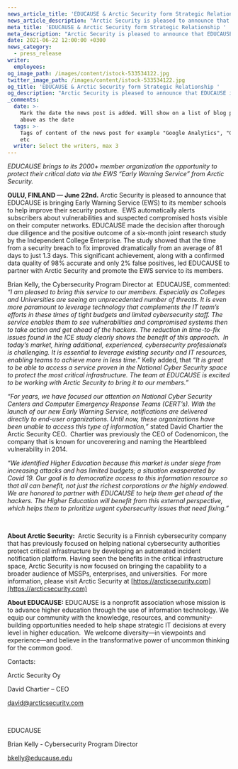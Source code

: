 ```yaml
---
news_article_title: 'EDUCAUSE & Arctic Security form Strategic Relationship '
news_article_description: "Arctic Security is pleased to announce that EDUCAUSE is bringing\_ (EWS) Early Warning Service (EWS) to its member schools to help improve their security posture.\_ EWS automatically alerts subscribers about vulnerabilities and suspected compromised hosts visible on their computer networks. "
meta_title: 'EDUCAUSE & Arctic Security form Strategic Relationship '
meta_description: "Arctic Security is pleased to announce that EDUCAUSE is bringing\_ (EWS) Early Warning Service (EWS) to its member schools to help improve their security posture.\_ EWS automatically alerts subscribers about vulnerabilities and suspected compromised hosts visible on their computer networks. "
date: 2021-06-22 12:00:00 +0300
news_category:
  - press_release
writer:
  employees:
og_image_path: /images/content/istock-533534122.jpg
twitter_image_path: /images/content/istock-533534122.jpg
og_title: 'EDUCAUSE & Arctic Security form Strategic Relationship '
og_description: "Arctic Security is pleased to announce that EDUCAUSE is bringing\_ (EWS) Early Warning Service (EWS) to its member schools to help improve their security posture.\_ EWS automatically alerts subscribers about vulnerabilities and suspected compromised hosts visible on their computer networks. "
_comments:
  date: >-
    Mark the date the news post is added. Will show on a list of blog posts
    above as the date
  tags: >-
    Tags of content of the news post for example "Google Analytics", "GitHub"
    etc
  writer: Select the writers, max 3
---
```


*EDUCAUSE brings to its 2000+ member organization the opportunity to protect their critical data via the EWS “Early Warning Service” from Arctic Security.&nbsp;*

**OULU, FINLAND — June 22nd.** Arctic Security is pleased to announce that EDUCAUSE is bringing Early Warning Service (EWS) to its member schools to help improve their security posture.&nbsp; EWS automatically alerts subscribers about vulnerabilities and suspected compromised hosts visible on their computer networks. EDUCAUSE made the decision after thorough due diligence and the positive outcome of a six-month joint research study by the Independent College Enterprise. The study showed that the time from a security breach to fix improved dramatically from an average of 81 days to just 1.3 days. This significant achievement, along with a confirmed data quality of 98% accurate and only 2% false positives, led EDUCAUSE to partner with Arctic Security and promote the EWS service to its members.

Brian Kelly, the Cybersecurity Program Director at&nbsp; EDUCAUSE, commented: *“I am pleased to bring this service to our members. Especially as Colleges and Universities are seeing an unprecedented number of threats. It is even more paramount to leverage technology that complements the IT team’s efforts in these times of tight budgets and limited cybersecurity staff. The service enables them to see vulnerabilities and compromised systems then to take action and get ahead of the hackers. The reduction in time-to-fix issues found in the ICE study clearly shows the benefit of this approach.&nbsp; In today’s market, hiring additional, experienced, cybersecurity professionals is challenging. It is essential to leverage existing security and IT resources, enabling teams to achieve more in less time.”* Kelly added, that *“It is great to be able to access a service proven in the National Cyber Security space to protect the most critical infrastructure. The team at EDUCAUSE is excited to be working with Arctic Security to bring it to our members.”*

*“For years, we have focused our attention on National Cyber Security Centers and Computer Emergency Response Teams (CERT’s). With the launch of our new Early Warning Service, notifications are delivered directly to end-user organizations. Until now, these organizations have been unable to access this type of information,”* stated David Chartier the Arctic Security CEO.&nbsp; Chartier was previously the CEO of Codenomicon, the company that is known for uncoverering and naming the Heartbleed vulnerability in 2014.

*“We identified Higher Education because this market is under siege from increasing attacks and has limited budgets; a situation exasperated by Covid 19. Our goal is to democratize access to this information resource so that all can benefit, not just the richest corporations or the highly endowed. We are honored to partner with EDUCAUSE to help them get ahead of the hackers. The Higher Education will benefit from this external perspective, which helps them to prioritize urgent cybersecurity issues that need fixing.”*

&nbsp;

**About Arctic Security:&nbsp;** Arctic Security is a Finnish cybersecurity company that has previously focused on helping national cybersecurity authorities protect critical infrastructure by developing an automated incident notification platform. Having seen the benefits in the critical infrastructure space, Arctic Security is now focused on bringing the capability to a broader audience of MSSPs, enterprises, and universities.&nbsp; For more information, please visit Arctic Security at [https://arcticsecurity.com](https://arcticsecurity.com)

**About EDUCAUSE:** EDUCAUSE is a nonprofit association whose mission is to advance higher education through the use of information technology. We equip our community with the knowledge, resources, and community-building opportunities needed to help shape strategic IT decisions at every level in higher education.&nbsp; We welcome diversity—in viewpoints and experience—and believe in the transformative power of uncommon thinking for the common good.

Contacts:

Arctic Security Oy

David Chartier – CEO

[david@arcticsecurity.com](mailto:david@arcticsecurity.com)

&nbsp;

EDUCAUSE

Brian Kelly - Cybersecurity Program Director

[bkelly@educause.edu](mailto:bkelly@educause.edu)
